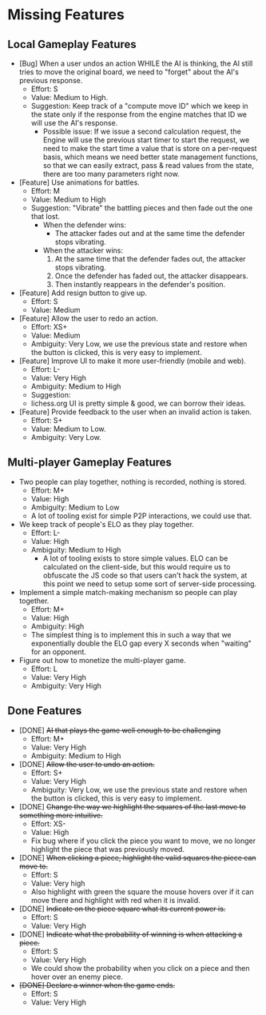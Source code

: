 # Missing Features

## Local Gameplay Features

- [Bug] When a user undos an action WHILE the AI is thinking, the AI
  still tries to move the original board, we need to "forget" about the
  AI's previous response.
  - Effort: S
  - Value: Medium to High.
  - Suggestion: Keep track of a "compute move ID" which we keep in the state
    only if the response from the engine matches that ID we will use the
    AI's response.
    - Possible issue: If we issue a second calculation request, the Engine
    will use the previous start timer to start the request, we need to
    make the start time a value that is store on a per-request basis, which
    means we need better state management functions, so that we can easily
    extract, pass & read values from the state, there are too many parameters
    right now.
- [Feature] Use animations for battles.
  - Effort: M
  - Value: Medium to High
  - Suggestion: "Vibrate" the battling pieces and then fade out the one that
    lost.
    - When the defender wins:
      - The attacker fades out and at the same time the defender stops
        vibrating.
    - When the attacker wins:
      1. At the same time that the defender fades out, the attacker stops
         vibrating.
      2. Once the defender has faded out, the attacker disappears.
      3. Then instantly reappears in the defender's position.
- [Feature] Add resign button to give up.
  - Effort: S
  - Value: Medium
- [Feature] Allow the user to redo an action.
  - Effort: XS+
  - Value: Medium
  - Ambiguity: Very Low, we use the previous state and restore when the button
    is clicked, this is very easy to implement.
- [Feature] Improve UI to make it more user-friendly (mobile and web).
  - Effort: L-
  - Value: Very High
  - Ambiguity: Medium to High
  - Suggestion:
  - lichess.org UI is pretty simple & good, we can borrow their ideas.
- [Feature] Provide feedback to the user when an invalid action is taken.
  - Effort: S+
  - Value: Medium to Low.
  - Ambiguity: Very Low.

## Multi-player Gameplay Features

- Two people can play together, nothing is recorded, nothing is stored.
  - Effort: M+
  - Value: High
  - Ambiguity: Medium to Low
  - A lot of tooling exist for simple P2P interactions, we could use that.
- We keep track of people's ELO as they play together.
  - Effort: L-
  - Value: High
  - Ambiguity: Medium to High
    - A lot of tooling exists to store simple values. ELO can be calculated on the
      client-side, but this would require us to obfuscate the JS code so that users
      can't hack the system, at this point we need to setup some sort of server-side
      processing.
- Implement a simple match-making mechanism so people can play together.
  - Effort: M+
  - Value: High
  - Ambiguity: High
  - The simplest thing is to implement this in such a way that we exponentially
    double the ELO gap every X seconds when "waiting" for an opponent.
- Figure out how to monetize the multi-player game.
  - Effort: L
  - Value: Very High
  - Ambiguity: Very High

## Done Features

- [DONE] ~~AI that plays the game well enough to be challenging~~
  - Effort: M+
  - Value: Very High
  - Ambiguity: Medium to High
- [DONE] ~~Allow the user to undo an action.~~
  - Effort: S+
  - Value: Very High
  - Ambiguity: Very Low, we use the previous state and restore when the button
    is clicked, this is very easy to implement.
- [DONE] ~~Change the way we highlight the squares of the last move to something more
  intuitive.~~
  - Effort: XS-
  - Value: High
  - Fix bug where if you click the piece you want to move, we no longer highlight the
    piece that was previously moved.
- [DONE] ~~When clicking a piece, highlight the valid squares the piece can move to.~~
  - Effort: S
  - Value: Very high
  - Also highlight with green the square the mouse hovers over if it can move there
    and highlight with red when it is invalid.
- [DONE] ~~Indicate on the piece square what its current power is.~~
  - Effort: S
  - Value: Very High
- [DONE] ~~Indicate what the probability of winning is when attacking a piece.~~
  - Effort: S
  - Value: Very High
  - We could show the probability when you click on a piece and then hover over an enemy
    piece.
- ~~[DONE] Declare a winner when the game ends.~~
  - Effort: S
  - Value: Very High
